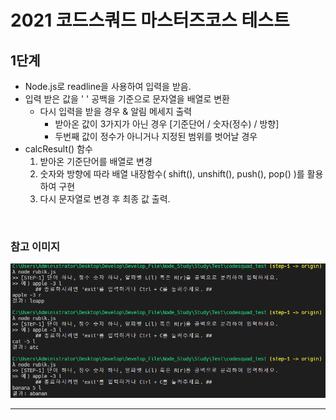 # 2021 코드스쿼드 마스터즈코스  테스트

## 1단계
* Node.js로 readline을 사용하여 입력을 받음.
* 입력 받은 값을 ' ' 공백을 기준으로 문자열을 배열로 변환
    * 다시 입력을 받을 경우 & 알림 메세지 출력
        * 받아온 값이 3가지가 아닌 경우 [기준단어 / 숫자(정수) / 방향]
        * 두번째 값이 정수가 아니거나 지정된 범위를 벗어날 경우         
* calcResult() 함수
    1. 받아온 기준단어를 배열로 변경
    2. 숫자와 방향에 따라 배열 내장함수( shift(), unshift(), push(), pop() )를 활용하여 구현
    3. 다시 문자열로 변경 후 최종 값 출력.
<br/>

### 참고 이미지
![STEP1](./img/step1.png)

<hr/>